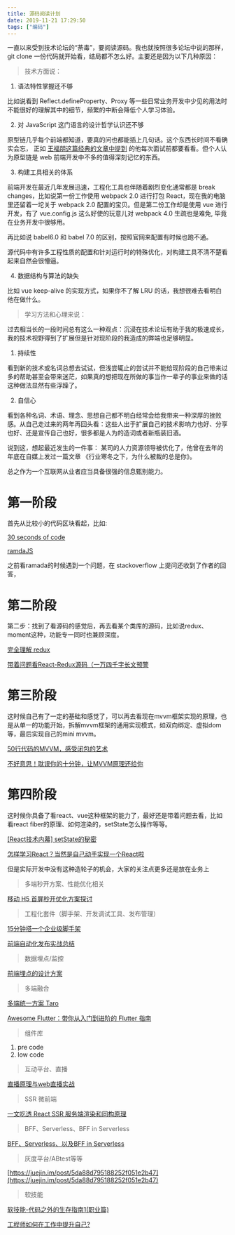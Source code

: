```yaml
---
title: 源码阅读计划
date: 2019-11-21 17:29:50
tags: ["编码"]
---
```


一直以来受到技术论坛的“荼毒”，要阅读源码。我也就按照很多论坛中说的那样，git clone 一份代码就开始看，结局都不怎么好。主要还是因为以下几种原因：

> 技术方面说：

1. 语法特性掌握还不够

比如说看到 Reflect.defineProperty、Proxy 等一些日常业务开发中少见的用法时不能很好的理解其中的细节，频繁的中断会降低个人学习体验。

2. 对 JavaScript 这门语言的设计哲学认识还不够

原型链几乎每个前端都知道，要真的问也都能插上几句话。这个东西长时间不看确实会忘， 正如 [王福朋这篇经典的文章中提到](https://www.cnblogs.com/wangfupeng1988/p/3977924.html) 的他每次面试前都要看看。但个人认为原型链是 web 前端开发中不多的值得深刻记忆的东西。

3. 构建工具相关的体系

前端开发在最近几年发展迅速，工程化工具也伴随着剧烈变化通常都是 break changes，比如说第一份工作使用 webpack 2.0 进行打包 React，现在我的电脑里还留着一坨关于 webpack 2.0 配置的宝贝。但是第二份工作却是使用 vue 进行开发，有了 vue.config.js 这么好使的玩意儿对 webpack 4.0 生疏也是难免, 毕竟在业务开发中很够用。

再比如说 babel6.0 和 babel 7.0 的区别，按照官网来配置有时候也跑不通。

源代码中有许多工程性质的配置和针对运行时的特殊优化，对构建工具不清不楚看起来自然会很懵逼。

4. 数据结构与算法的缺失

比如 vue keep-alive 的实现方式，如果你不了解 LRU 的话，我想很难去看明白他在做什么。

> 学习方法和心理来说：

过去相当长的一段时间总有这么一种观点：沉浸在技术论坛有助于我的极速成长，我的技术视野得到了扩展但是针对现阶段的我造成的弊端也足够明显。

1. 持续性

看到新的技术或名词总想去试试，但浅尝辄止的尝试并不能给现阶段的自己带来过多的帮助甚至会带来迷茫，如果真的想把现在所做的事当作一辈子的事业来做的话这种做法显然有些浮躁了。

2. 自信心

看到各种名词、术语、理念、思想自己都不明白经常会给我带来一种深厚的挫败感。从自己走过来的两年再回头看：这些人出于扩展自己的技术影响力也好、分享也好、还是宣传自己也好，很多都是人为的造词或者新瓶装旧酒。

说到这，想起最近发生的一件事： 某司的人力资源领导被优化了，他曾在去年的年底在自媒上发过一篇文章 《行业寒冬之下，为什么被裁的总是你》。

总之作为一个互联网从业者应当具备很强的信息甄别能力。

# 第一阶段

首先从比较小的代码区块看起，比如:

[30 seconds of code](https://www.30secondsofcode.org/)

[ramdaJS](https://github.com/ramda/ramda)

之前看ramada的时候遇到一个问题，在 stackoverflow 上提问还收到了作者的回答，

# 第二阶段

第二步：找到了看源码的感觉后，再去看某个类库的源码，比如说redux、moment这种，功能专一同时也兼顾深度。

[完全理解 redux](https://github.com/brickspert/blog/issues/22)

[带着问题看React-Redux源码（一万四千字长文预警](https://zhuanlan.zhihu.com/p/80655889)

# 第三阶段

这时候自己有了一定的基础和感觉了，可以再去看现在mvvm框架实现的原理，也是从单一的功能开始，拆解mvvm框架的通用实现模式，如双向绑定、虚拟dom等，最后实现自己的mini mvvm。

[50行代码的MVVM，感受闭包的艺术](https://juejin.im/post/5b1fa77451882513ea5cc2ca)

[不好意思！耽误你的十分钟，让MVVM原理还给你](https://juejin.im/post/5abdd6f6f265da23793c4458)

# 第四阶段

这时候你具备了看react、vue这种框架的能力了，最好还是带着问题去看，比如看react fiber的原理、如何渲染的，setState怎么操作等等。

[[React技术内幕] setState的秘密](https://juejin.im/post/599b8f066fb9a0247637d61b)

[怎样学习React？当然是自己动手实现一个React啦](https://juejin.im/post/5ad81c24f265da504c168c85)

但是实际开发中没有这种造轮子的机会，大家的关注点更多还是放在业务上

> 多端秒开方案、性能优化相关

[移动 H5 首屏秒开优化方案探讨](http://blog.cnbang.net/tech/3477/)

> 工程化套件（脚手架、开发调试工具、发布管理）

[15分钟搭一个企业级脚手架](https://juejin.im/post/5d650613f265da03951a0364)

[前端自动化发布实战总结](https://juejin.im/post/5b23f18b6fb9a00e6433536d)

> 数据埋点/监控

[前端埋点的设计方案](https://juejin.im/post/5b62d68df265da0f9d1a1cd6)

> 多端融合

[多端统一方案 Taro](https://link.zhihu.com/?target=https%3A//aotu.io/notes/2018/06/07/Taro/)

[Awesome Flutter：带你从入门到进阶的 Flutter 指南](https://juejin.im/post/5b2869e66fb9a00e5f3e861f)

> 组件库

1. pre code
2. low code 

> 互动平台、直播

[直播原理与web直播实战](https://juejin.im/post/5ab851b6f265da23826df601)

> SSR 微前端

[一文吃透 React SSR 服务端渲染和同构原理](https://juejin.im/post/5d7deef6e51d453bb13b66cd)

> BFF、Serverless、BFF in Serverless

[BFF、Serverless、以及BFF in Serverless](https://juejin.im/post/5cdc3dc2e51d453b6c1d9d3a)

> 灰度平台/ABtest等等

[https://juejin.im/post/5da88d795188252f051e2b47](https://juejin.im/post/5da88d795188252f051e2b47)

> 软技能

[软技能-代码之外的生存指南1(职业篇)](https://juejin.im/post/5bf2382d6fb9a049d974ccb6)

[工程师如何在工作中提升自己?](https://juejin.im/post/5ad06fc851882555635ebc9c)